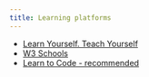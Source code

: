 ```yaml
---
title: Learning platforms
---
```


- [Learn Yourself. Teach Yourself](https://lyty.dev/)
- [W3 Schools](https://www.w3schools.com/)
- [Learn to Code - recommended](https://github.com/MichaelCurrin/learn-to-code/blob/master/en/recommended.md)
